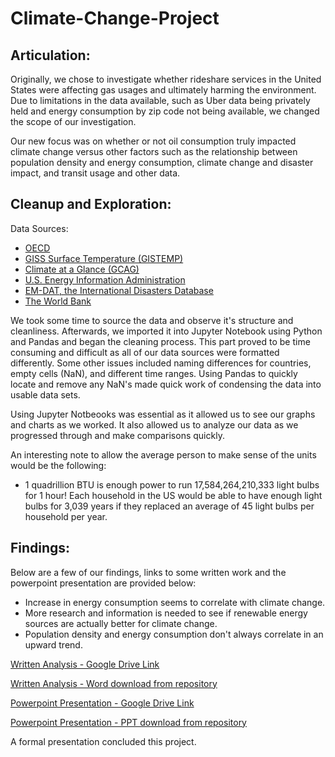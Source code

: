 # Climate-Change-Project

## Articulation:

Originally, we chose to investigate whether rideshare services in the United States were affecting gas usages and ultimately harming the environment. Due to limitations in the data available, such as Uber data being privately held and energy consumption by zip code not being available, we changed the scope of our investigation.

Our new focus was on whether or not oil consumption truly impacted climate change versus other factors such as the relationship between population density and energy consumption, climate change and disaster impact, and transit usage and other data.

## Cleanup and Exploration:

Data Sources:
* [OECD](http://www.oecd.org/)
* [GISS Surface Temperature (GISTEMP)](https://data.giss.nasa.gov/gistemp/)
* [Climate at a Glance (GCAG)](https://climateataglance.com/)
* [U.S. Energy Information Administration](https://www.eia.gov/)
* [EM-DAT, the International Disasters Database](https://www.emdat.be/)
* [The World Bank](https://www.worldbank.org/)

We took some time to source the data and observe it's structure and cleanliness. Afterwards, we imported it into Jupyter Notebook using Python and Pandas and began the cleaning process. This part proved to be time consuming and difficult as all of our data sources were formatted differently. Some other issues included naming differences for countries, empty cells (NaN), and different time ranges. Using Pandas to quickly locate and remove any NaN's made quick work of condensing the data into usable data sets.

Using Jupyter Notbeooks was essential as it allowed us to see our graphs and charts as we worked. It also allowed us to analyze our data as we progressed through and make comparisons quickly.

An interesting note to allow the average person to make sense of the units would be the following:
* 1 quadrillion BTU is enough power to run 17,584,264,210,333 light bulbs for 1 hour! Each household in the US would be able to have enough light bulbs for 3,039 years if they replaced an average of 45 light bulbs per household per year.

## Findings:

Below are a few of our findings, links to some written work and the powerpoint presentation are provided below:
* Increase in energy consumption seems to correlate with climate change.
* More research and information is needed to see if renewable energy sources are actually better for climate change.
* Population density and energy consumption don't always correlate in an upward trend.

[Written Analysis - Google Drive Link](https://drive.google.com/file/d/1yRqWjjVf9xezeBwVAIdEqTkBgqb49-EK/view?usp=sharing)

[Written Analysis - Word download from repository](/Analysis/Climate_Change_Major_Findings.docx)

[Powerpoint Presentation - Google Drive Link](https://docs.google.com/presentation/d/1bXYeMEF79kXsewjTNJ5lV4LHzCq3-SKhwvXft5UDpKg/edit#slide=id.g35f391192_00)

[Powerpoint Presentation - PPT download from repository](/Analysis/Climate_Change_Google_Presentation.pptx)

A formal presentation concluded this project.

